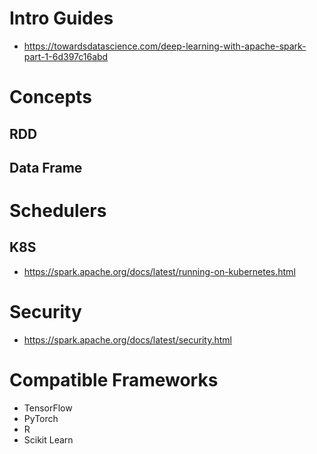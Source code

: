 # Intro Guides

- https://towardsdatascience.com/deep-learning-with-apache-spark-part-1-6d397c16abd


# Concepts

## RDD

## Data Frame



# Schedulers

## K8S

- https://spark.apache.org/docs/latest/running-on-kubernetes.html

# Security

- https://spark.apache.org/docs/latest/security.html

# Compatible Frameworks

- TensorFlow
- PyTorch
- R
- Scikit Learn

